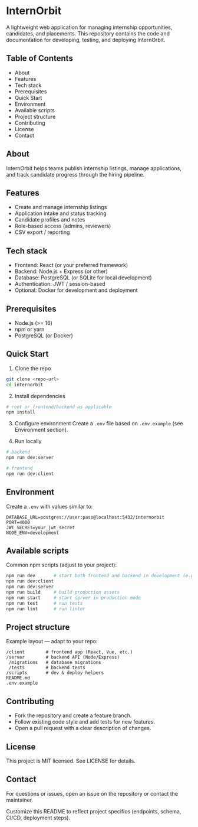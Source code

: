 # InternOrbit

A lightweight web application for managing internship opportunities, candidates, and placements. This repository contains the code and documentation for developing, testing, and deploying InternOrbit.

## Table of Contents
- About
- Features
- Tech stack
- Prerequisites
- Quick Start
- Environment
- Available scripts
- Project structure
- Contributing
- License
- Contact

## About
InternOrbit helps teams publish internship listings, manage applications, and track candidate progress through the hiring pipeline.

## Features
- Create and manage internship listings
- Application intake and status tracking
- Candidate profiles and notes
- Role-based access (admins, reviewers)
- CSV export / reporting

## Tech stack
- Frontend: React (or your preferred framework)
- Backend: Node.js + Express (or other)
- Database: PostgreSQL (or SQLite for local development)
- Authentication: JWT / session-based
- Optional: Docker for development and deployment

## Prerequisites
- Node.js (>= 16)
- npm or yarn
- PostgreSQL (or Docker)

## Quick Start

1. Clone the repo
```bash
git clone <repo-url>
cd internorbit
```

2. Install dependencies
```bash
# root or frontend/backend as applicable
npm install
```

3. Configure environment
Create a `.env` file based on `.env.example` (see Environment section).

4. Run locally
```bash
# backend
npm run dev:server

# frontend
npm run dev:client
```

## Environment
Create a `.env` with values similar to:
```
DATABASE_URL=postgres://user:pass@localhost:5432/internorbit
PORT=4000
JWT_SECRET=your_jwt_secret
NODE_ENV=development
```

## Available scripts
Common npm scripts (adjust to your project):
```bash
npm run dev       # start both frontend and backend in development (e.g., with concurrently)
npm run dev:client
npm run dev:server
npm run build     # build production assets
npm run start     # start server in production mode
npm run test      # run tests
npm run lint      # run linter
```

## Project structure
Example layout — adapt to your repo:
```
/client        # frontend app (React, Vue, etc.)
/server        # backend API (Node/Express)
 /migrations   # database migrations
 /tests        # backend tests
/scripts       # dev & deploy helpers
README.md
.env.example
```

## Contributing
- Fork the repository and create a feature branch.
- Follow existing code style and add tests for new features.
- Open a pull request with a clear description of changes.

## License
This project is MIT licensed. See LICENSE for details.

## Contact
For questions or issues, open an issue on the repository or contact the maintainer.

Customize this README to reflect project specifics (endpoints, schema, CI/CD, deployment steps).